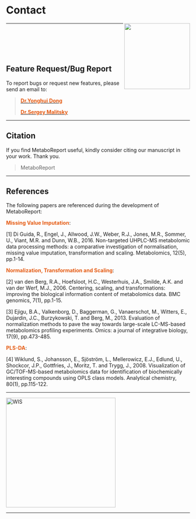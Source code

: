 
# Contact 

<img src='www/img/logo.png' align="right" height="180"/>

------

<br></br>
<br></br>

## Feature Request/Bug Report

To report bugs or request new features, please send an email to:

> [<b><span style="color:#E55B13">Dr.Yonghui Dong</span></b> <i class="fa fa-envelope-o fa-xl" aria-hidden="true"></i>](mailto:yonghui.dong@gmail.com) 
>
> [<b><span style="color:#E55B13">Dr.Sergey Malitsky</span></b> <i class="fa fa-envelope-o fa-xl" aria-hidden="true"></i>](mailto:sergey.malitsky@weizmann.ac.il)

------

## Citation

If you find MetaboReport useful, kindly consider citing our manuscript in your work. Thank you. <b><span style="color:#FF8B8B"><i class="fa fa-heart fa-1xl" aria-hidden="true"></i></span></b> <b><span style="color:#FF8B8B"><i class="fa fa-heart fa-2xl" aria-hidden="true"></i></span></b> <b><span style="color:#FF8B8B"><i class="fa fa-heart fa-1xl" aria-hidden="true"></i></span></b>

> MetaboReport

------

## References

The following papers are referenced during the development of MetaboReport:

<b><span style="color:#E55B13">Missing Value Imputation</span></b>:

[1] Di Guida, R., Engel, J., Allwood, J.W., Weber, R.J., Jones, M.R., Sommer, U., Viant, M.R. and Dunn, W.B., 2016. Non-targeted UHPLC-MS metabolomic data processing methods: a comparative investigation of normalisation, missing value imputation, transformation and scaling. Metabolomics, 12(5), pp.1-14. 

<b><span style="color:#E55B13">Normalization, Transformation and Scaling</span></b>:

[2] van den Berg, R.A., Hoefsloot, H.C., Westerhuis, J.A., Smilde, A.K. and van der Werf, M.J., 2006. Centering, scaling, and transformations: improving the biological information content of metabolomics data. BMC genomics, 7(1), pp.1-15.

[3] Ejigu, B.A., Valkenborg, D., Baggerman, G., Vanaerschot, M., Witters, E., Dujardin, J.C., Burzykowski, T. and Berg, M., 2013. Evaluation of normalization methods to pave the way towards large-scale LC-MS-based metabolomics profiling experiments. Omics: a journal of integrative biology, 17(9), pp.473-485. 

<b><span style="color:#E55B13">PLS-DA</span></b>: 

[4] Wiklund, S., Johansson, E., Sjöström, L., Mellerowicz, E.J., Edlund, U., Shockcor, J.P., Gottfries, J., Moritz, T. and Trygg, J., 2008. Visualization of GC/TOF-MS-based metabolomics data for identification of biochemically interesting compounds using OPLS class models. Analytical chemistry, 80(1), pp.115-122.

------

<a href= 'https://www.weizmann.ac.il'><img src='www/img/WIS.png' alt='WIS' title='Weizmann Institute of Science' width='300'/></a>

----
